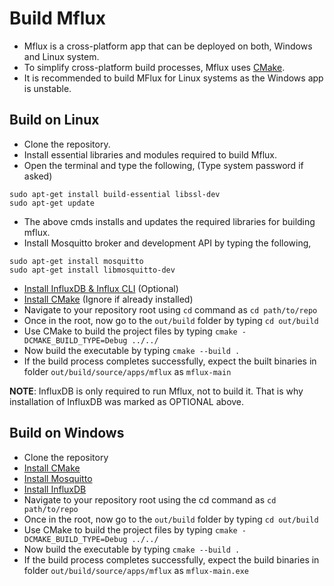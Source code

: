 # Build Mflux

- Mflux is a cross-platform app that can be deployed on both, Windows and
Linux system. 
- To simplify cross-platform build processes, Mflux uses [CMake](https://cmake.org/).
- It is recommended to build MFlux for Linux systems as the Windows app is unstable.

## Build on Linux

- Clone the repository.
- Install essential libraries and modules required to build Mflux.
- Open the terminal and type the following, (Type system password if asked)
 ```
 sudo apt-get install build-essential libssl-dev
 sudo apt-get update
 ```
- The above cmds installs and updates the required libraries for building mflux.
- Install Mosquitto broker and development API by typing the following,
```
sudo apt-get install mosquitto
sudo apt-get install libmosquitto-dev
```
- [Install InfluxDB & Influx CLI](https://docs.influxdata.com/influxdb/v2.2/install/) (Optional) 
- [Install CMake](https://vitux.com/how-to-install-cmake-on-ubuntu/) (Ignore if already installed)
- Navigate to your repository root using `cd` command as `cd path/to/repo`
- Once in the root, now go to the `out/build` folder by typing `cd out/build`
- Use CMake to build the project files by typing `cmake -DCMAKE_BUILD_TYPE=Debug ../../`
- Now build the executable by typing `cmake --build .`
- If the build process completes successfully, expect the built binaries in folder
`out/build/source/apps/mflux` as `mflux-main`

**NOTE**: InfluxDB is only required to run Mflux, not to build it. That is why
installation of InfluxDB was marked as OPTIONAL above.

## Build on Windows

- Clone the repository
- [Install CMake]()
- [Install Mosquitto]()
- [Install InfluxDB]()
- Navigate to your repository root using the cd command as `cd path/to/repo`
- Once in the root, now go to the `out/build` folder by typing `cd out/build`
- Use CMake to build the project files by typing `cmake -DCMAKE_BUILD_TYPE=Debug ../../`
- Now build the executable by typing `cmake --build .`
- If the build process completes successfully, expect the build binaries in folder
`out/build/source/apps/mflux` as `mflux-main.exe`


[//]: # (cd /tmp)
[//]: # (wget https://github.com/Kitware/CMake/releases/download/v3.23.0-rc4/cmake-3.23.0-rc4.tar.gz)
[//]: # (tar -zxvf cmake-3.23.0-rc4.tar.gz)
[//]: # (cd cmake-3.23.0.rc4)
[//]: # (./bootstrap)
[//]: # (make)
[//]: # (sudo make install)
[//]: # (cmake --version)

[//]: # (sudo apt-get update                       [Update the installed libraries])
[//]: # (sudo apt-get install mosquitto            [Install the mosquitto broker])
[//]: # (sudo apt-get install libmosquitto-dev     [Install the dev API])